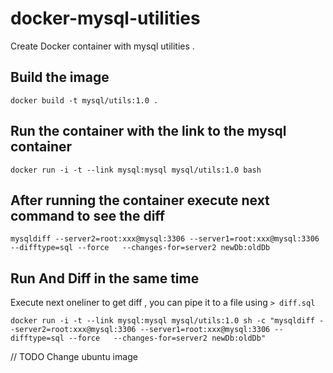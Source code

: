 # docker-mysql-utilities

Create Docker container with mysql utilities .


## Build the image

```
docker build -t mysql/utils:1.0 .
```
## Run the container with the link to the mysql container

```
docker run -i -t --link mysql:mysql mysql/utils:1.0 bash
```

## After running the container execute next command to see the diff

```
mysqldiff --server2=root:xxx@mysql:3306 --server1=root:xxx@mysql:3306 --difftype=sql --force   --changes-for=server2 newDb:oldDb
```

## Run And Diff in the same time

Execute next oneliner to get diff , you can pipe it to a file using ``` > diff.sql ```

```
docker run -i -t --link mysql:mysql mysql/utils:1.0 sh -c "mysqldiff --server2=root:xxx@mysql:3306 --server1=root:xxx@mysql:3306 --difftype=sql --force   --changes-for=server2 newDb:oldDb"

```

// TODO Change ubuntu image 
